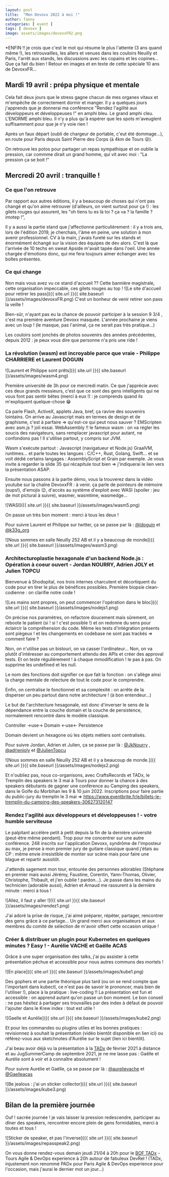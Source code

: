 ```yaml
---
layout: post
title:  "Mon Devoxx 2022 à moi !"
author: fanny
categories: [ event ]
tags: [ devoxx ]
image: assets/images/devoxxFR2.png
---
```


*ENFIN !! je crois que c'est le mot qui résume le plus l'attente (3 ans quand même !), les retrouvailles, les allers et venues dans les couloirs Neuilly et Paris, l'arrêt aux stands, les discussions avec les copains et les copines... Que ça fait du bien !
Retour en images et en texte de cette spéciale 10 ans de DevoxxFR...

## Mardi 19 avril : prépa physique et mentale

Cela fait deux jours que le stress gagne chacun de mes organes vitaux et m'empêche de correctement dormir et manger.
Il y a quelques jours j'apprends que je donnerai ma conférence "Rendez l'agilité aux développeurs et développeuses !" en amphi bleu. Le grand amphi cleu. L'ENORME amphi bleu. Il n'y a plus qu'à espérer que les spots m'aveuglent suffisamment pour que je n'y voie rien !

Après un faux départ (oubli de chargeur de portable, c'eut été dommage...), en route pour Paris depuis Saint Pierre des Corps (à 4km de Tours 😜).

On retrouve les potos pour partager un repas sympathique et on oublie la pression, car commme dirait un grand homme, qui vit avec moi : "La pression ça se boit !"

## Mercredi 20 avril : tranquille !

### Ce que l'on retrouve

Par rapport aux autres éditions, il y a beaucoup de choses qui n'ont pas changé et qu'on aime retrouver (d'ailleurs, on vient surtout pour ça !) : les gilets rouges qui assurent, les "oh tiens tu es là toi ? ça va ? la famille ? imotep !", 

Il y a aussi la partie stand que j'affectionne particulièrement : il y a trois ans, lors de l'édition 2019, je cherchais, l'âme en peine, une solution à mon avenir professionnel. CV à la main, j'avais fureté sur les stands et énormément échangé sur la vision des équipes de dev alors. C'est là que l'arrivée de 10 techs en sweat Apside m'avait tapée dans l'oeil. Une année chargée d'émotions donc, qui me fera toujours aimer échanger avec les boîtes présentes.

### Ce qui change

Non mais vous avez vu ce stand d'accueil ?? Cette bannière magistrale, cette organisation impeccable, ces gilets rouges au top !
![Le site d'accueil pour retirer les pass]({{ site.url }}{{ site.baseurl }}/assets/images/devoxxFR.png)
C'est un bonheur de venir retirer son pass la veille !

Bien-sûr, n'ayant pas eu la chance de pouvoir participer à la session 9 3/4 , c'est ma première aventure Devoxx masquée. L'année prochaine je viens avec un loup ! (le masque, pas l'animal, ça ne serait pas très pratique...)

Les couloirs sont jonchés de photos souvenirs des années précédentes, depuis 2012 : je peux vous dire que personne n'a pris une ride !

### La révolution (wasm) est incroyable parce que vraie - Philippe CHARRIERE et Laurent DOGUIN

![Laurent et Philippe sont prêts]({{ site.url }}{{ site.baseurl }}/assets/images/wasm4.png)

Première université de 3h pour ce mercredi matin.
Ce que j'apprécie avec ces deux grands messieurs, c'est que ce sont des gens intelligents qui ne vous font pas sentir bêtes (merci à eux !) : je comprends quand ils m'expliquent quelque-chose 😁

Ca parle Flash, ActiveX, applets Java, bref, ça ravive des souvenirs lointains.
On arrive au Javascript mais en termes de design et de graphisme, c'est à parfaire => qu'est-ce qui peut nous sauver ?
EMScripten avec asm.js ? joli essai.
WebAssembly !! le fameux wasm : on va régler les soucis des navigateurs, sans remplacer javascript pour autant, ne confondons pas !
Il s'utilise partout, y compris sur JVM.

Wasm s'exécute partout : Javascript (navigatueur et Node.js) GraalVM, runtimes...
et parle toutes les langues : C/C++, Rust, Golang, Swift... et se voit dédié certains langages : AssemblyScript et Grain par exemple.
Je vous invite à regarder la slide 35 qui récapitule tout bien => j'indiquerai le lien vers la présentation ASAP.

Ensuite nous passons à la partie démo, vous la trouverez dans la vidéo youtube sur la chaîne DevoxxFR : à venir.
ça parle de pointeurs de mémoire (oups!), d'emojis 😉, d'accès au système d'exploit avec WASI (spoiler : jeu de mot pictural à suivre), wasmer, wasmtime, wasmedge... 

![WASI]({{ site.url }}{{ site.baseurl }}/assets/images/wasm5.png)

On passe un très bon moment : merci à tous les deux !

Pour suivre Laurent et Philippe sur twitter, ça se passe par là : [@ldoguin](https://twitter.com/ldoguin) et [@k33g_org](https://twitter.com/k33g_org)

![Nous sommes en salle Neuilly 252 AB et il y a beaucoup de monde]({{ site.url }}{{ site.baseurl }}/assets/images/wasm3.png)

### Architecturoplastie hexagonale d'un backend Node.js : Opération à coeur ouvert - Jordan NOURRY, Adrien JOLY et Julien TOPCU

Bienvenue à Shodopital, nos trois internes charcutent et décortiquent du code pour en tirer le plus de bénéfices possibles.
Première biopsie clean-codienne : on clarifie notre code !

![Les mains sont propres, on peut commencer l'opération dans le bloc]({{ site.url }}{{ site.baseurl }}/assets/images/nodejs1.png)

On précise nos paramètres, on refactore doucement mais sûrement, on reboote le patient (si ! si ! c'est possible !) et on redonne du sens pour éclaircir la compréhension du code.
Même les tests d'intégration présents sont piègeux ! et les changements en codebase ne sont pas trackés => comment faire ?

Non, on n'utilise pas un bistouri, on va casser l'ordinateur... Non, on va plutôt d'intéresser au comportement attendu des APIs et créer des approval tests. Et on teste régulièrement ! à chaque mmodification ! le pas à pas.
On supprime les undefined et les null.

Le nom des fonctions doit signifier ce que fait la fonction : on s'allège ainsi la charge mentale de relecture de tout le code pour le comprendre.

Enfin, on centralise le fonctionnel et sa complexité : on arrête de la disperser un peu partout dans notre architecture ! (à bon entendeur...)

Le but de l'architecture hesagonale, est donc d'inverser le sens de la dépendance entre la couche domain et la couche de persistence, normalement rencontré dans le modèle classique.

Controller ->use-> Domain <-use<- Persistence

Domain devient un hexagone où les objets métiers sont centralisés.

Pour suivre Jordan, Adrien et Julien, ça se passe par là : [@JkNourry](https://twitter.com/JkNourry) , [@adrienjoly](https://twitter.com/adrienjoly) et [@JulienTopcu](https://twitter.com/JulienTopcu)

![Nous sommes en salle Neuilly 252 AB et il y a beaucoup de monde.]({{ site.url }}{{ site.baseurl }}/assets/images/nodejs2.png)

Et n'oubliez pas, nous co-organisons, avec CraftsRecords et TADx, le Tremplin des speakers le 3 mai à Tours pour donner la chance à des speakers débutants de gagner une conférence au Camping des speakers, dans le Golfe du Morbihan les 9 & 10 juin 2022.
Inscriptions pour faire partie du public-jury du tremplin le 3 mai => https://www.eventbrite.fr/e/billets-le-tremplin-du-camping-des-speakers-306273120147


### Rendez l'agilité aux développeurs et développeuses ! - votre humble serviteuse

Le palpitant accélère petit à petit depuis la fin de la dernière université (peut-être même pendant). Trop pour me concentrer sur une autre conférence.
248 inscrits sur l'application Devoxx, syndrôme de l'imposteur au max, je pense à mon premier jury de guitare classique quand j'étais au CP : même envie irresistible de monter sur scène mais pour faire une blague et repartir aussitôt.

J'attends sagement mon tour, entourée des personnes adorables (Stéphane en premier mais aussi Jérémy, Faustine, Corentin, Yann-Thomas, Olivier, Christophe, Thibault, et j'en oublie ! pardon...). Je passe dans les mains du technicien (adorable aussi), Adrien et Arnaud me rassurent à la dernière minute : merci à tous !

![Allez, il faut y aller !]({{ site.url }}{{ site.baseurl }}/assets/images/rendez1.png)

J'ai adoré la prise de risque, j'ai aimé préparer, répéter, partager, rencontrer des gens grâce à ce partage... Un grand merci aux organisateurs et aux membres du comité de sélection de m'avoir offert cette occasion unique !


### Créer & distribuer un plugin pour Kubernetes en quelques minutes ? Easy ! - Aurélie VACHE et Gaëlle ACAS

Grâce à une super organisation des talks, j'ai pu assister à cette présentation péchue et accessible pour nous autres communs des mortels !

![En place]({{ site.url }}{{ site.baseurl }}/assets/images/kube1.png)

Des gophers et une partie théorique plus tard (ou on se rend compte que l'important dans kubectl, ce n'est pas de savoir le prononcer, mais bien de l'utiliser !), place à la pratique : live-coding !!
La présentation est fun et accessible : on apprend autant qu'on passe un bon moment.
Le bon conseil : ne pas hésitez à partager ses trouvailles par des index à défaut de pouvoir l'ajouter dans le Krew index : tout est utile !

![Gaelle et Aurélie]({{ site.url }}{{ site.baseurl }}/assets/images/kube2.png)

Et pour les commandes ou plugins utiles et les bonnes pratiques : revisionnez à souhait la présentation (vidéo bientôt disponible en lien ici) ou référez-vous aux sketchnotes d'Aurélie sur le sujet (lien ici bientôt).

J'ai beau avoir déjà vu la présentation à la [TADx](https://www.tadx.fr) de février 2021 à distance et au JugSummerCamp de septembre 2021, je ne me lasse pas : Gaëlle et Aurélie sont à voir et à connaître absolument !

Pour suivre Aurélie et Gaëlle, ça se passe par là : [@aurelievache](https://twitter.com/aurelievache) et [@Gaelleacas](https://twitter.com/Gaelleacas)

![Be jealous : j'ai un sticker collector]({{ site.url }}{{ site.baseurl }}/assets/images/kube3.png)


## Bilan de la première journée

Ouf ! sacrée journée ! je vais laisser la pression redescendre, participer au dîner des speakers, rencontrer encore plein de gens formidables, merci à toutes et tous !

![Sticker de speaker, et pas l'inverse]({{ site.url }}{{ site.baseurl }}/assets/images/repasspeak2.png)

On vous donne rendez-vous demain jeudi 21/04 à 20h pour le [BOF TADx](https://cfp.devoxx.fr/2022/talk/FIT-6322/Mais_au_fait_DevRel_c'est_vraiment_qu'un_lanceur_de_paillettes_%3F) - Tours Agile & DevOps experience à 20h autour de fabuleux DevRel !
(TADx, injustement non renommé PADx pour Paris Agile & DevOps experience pour l'occasion, mais j'aurai le dernier mot un jour...)
